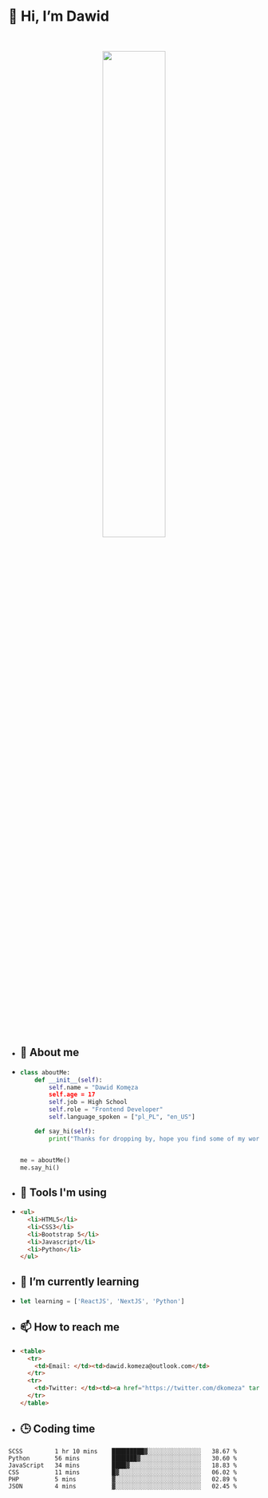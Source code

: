 <h1>👋 Hi, I’m Dawid</h1>
<p align="center">
   <br>
   <br>
   <img src="https://user-images.githubusercontent.com/106035813/169717090-b330e670-ddca-48c9-8b2d-2290dfb78111.png" width="50%">
   <br>
   <br>
</p>



- <h2>💁 About me</h2>
- ```Python
  class aboutMe:
      def __init__(self):
          self.name = "Dawid Komęza
          self.age = 17
          self.job = High School
          self.role = "Frontend Developer"
          self.language_spoken = ["pl_PL", "en_US"]

      def say_hi(self):
          print("Thanks for dropping by, hope you find some of my work interesting.")


  me = aboutMe()
  me.say_hi()
  ```
  
- <h2>🔨 Tools I'm using</h2>
- ```html
  <ul>
    <li>HTML5</li>
    <li>CSS3</li>
    <li>Bootstrap 5</li>
    <li>Javascript</li>
    <li>Python</li>
  </ul>
  
- <h2>🌱 I’m currently learning</h2>
- ```javascript
  let learning = ['ReactJS', 'NextJS', 'Python']
  ```
  
- <h2>📫 How to reach me</h2>
- ```html
  <table>
    <tr>
      <td>Email: </td><td>dawid.komeza@outlook.com</td>
    </tr>
    <tr>
      <td>Twitter: </td><td><a href="https://twitter.com/dkomeza" target="_blank">@dkomeza</a></td>
    </tr>
  </table>
  
- <h2>🕒 Coding time</h2>
   <!--START_SECTION:waka-->

```text
SCSS         1 hr 10 mins    █████████▓░░░░░░░░░░░░░░░   38.67 %
Python       56 mins         ███████▓░░░░░░░░░░░░░░░░░   30.60 %
JavaScript   34 mins         ████▓░░░░░░░░░░░░░░░░░░░░   18.83 %
CSS          11 mins         █▓░░░░░░░░░░░░░░░░░░░░░░░   06.02 %
PHP          5 mins          ▓░░░░░░░░░░░░░░░░░░░░░░░░   02.89 %
JSON         4 mins          ▓░░░░░░░░░░░░░░░░░░░░░░░░   02.45 %
```

<!--END_SECTION:waka-->
